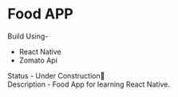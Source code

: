 # Food APP

Build Using- 
- React Native
- Zomato Api

Status - Under Construction🚧 
<br />
Description - Food App for learning React Native.